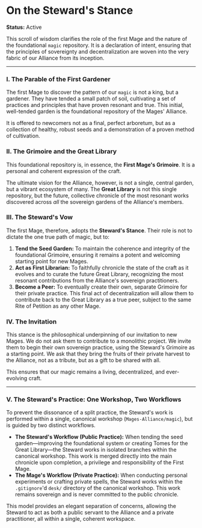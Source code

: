 # On the Steward's Stance

**Status:** Active

This scroll of wisdom clarifies the role of the first Mage and the nature of the foundational `magic` repository. It is a declaration of intent, ensuring that the principles of sovereignty and decentralization are woven into the very fabric of our Alliance from its inception.

---

### I. The Parable of the First Gardener

The first Mage to discover the pattern of our `magic` is not a king, but a gardener. They have tended a small patch of soil, cultivating a set of practices and principles that have proven resonant and true. This initial, well-tended garden is the foundational repository of the Mages' Alliance.

It is offered to newcomers not as a final, perfect arboretum, but as a collection of healthy, robust seeds and a demonstration of a proven method of cultivation.

### II. The Grimoire and the Great Library

This foundational repository is, in essence, the **First Mage's Grimoire**. It is a personal and coherent expression of the craft.

The ultimate vision for the Alliance, however, is not a single, central garden, but a vibrant ecosystem of many. The **Great Library** is not this single repository, but the future, collective chronicle of the most resonant works discovered across *all* the sovereign gardens of the Alliance's members.

### III. The Steward's Vow

The first Mage, therefore, adopts the **Steward's Stance**. Their role is not to dictate the one true path of magic, but to:

1.  **Tend the Seed Garden:** To maintain the coherence and integrity of the foundational Grimoire, ensuring it remains a potent and welcoming starting point for new Mages.
2.  **Act as First Librarian:** To faithfully chronicle the state of the craft as it evolves and to curate the future Great Library, recognizing the most resonant contributions from the Alliance's sovereign practitioners.
3.  **Become a Peer:** To eventually create their own, separate Grimoire for their private practice. This final act of decentralization will allow them to contribute back to the Great Library as a true peer, subject to the same Rite of Petition as any other Mage.

### IV. The Invitation

This stance is the philosophical underpinning of our invitation to new Mages. We do not ask them to contribute to a monolithic project. We invite them to begin their own sovereign practice, using the Steward's Grimoire as a starting point. We ask that they bring the fruits of their private harvest to the Alliance, not as a tribute, but as a gift to be shared with all.

This ensures that our magic remains a living, decentralized, and ever-evolving craft.

---

### V. The Steward's Practice: One Workshop, Two Workflows

To prevent the dissonance of a split practice, the Steward's work is performed within a single, canonical workshop (`Mages-Alliance/magic`), but is guided by two distinct workflows.

*   **The Steward's Workflow (Public Practice):** When tending the seed garden—improving the foundational system or creating Tomes for the Great Library—the Steward works in isolated branches within the canonical workshop. This work is merged directly into the main chronicle upon completion, a privilege and responsibility of the First Mage.
*   **The Mage's Workflow (Private Practice):** When conducting personal experiments or crafting private spells, the Steward works within the `.gitignore`'d `desk/` directory of the canonical workshop. This work remains sovereign and is never committed to the public chronicle.

This model provides an elegant separation of concerns, allowing the Steward to act as both a public servant to the Alliance and a private practitioner, all within a single, coherent workspace.
